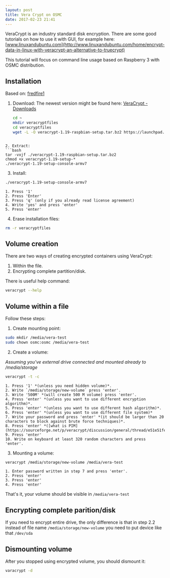 ```yaml
---
layout: post
title: Vera Crypt on OSMC
date: 2017-02-23 21:41
---
```

VeraCrypt is an industry standard disk encryption. There are some good tutorials on how to use it with GUI, for example here: [www.linuxandubuntu.com](http://www.linuxandubuntu.com/home/encrypt-data-in-linux-with-veracrypt-an-alternative-to-truecrypt)

This tutorial will focus on command line usage based on Raspberry 3 with OSMC distribution.

## Installation

Based on: [fredfire1](https://fredfire1.wordpress.com/2016/02/04/install-veracrypt-debianwindows/)

1. Download:
    The newest version might be found here: [VeraCrypt - Downloads](https://veracrypt.codeplex.com/wikipage?title=Downloads)

    ```bash
    cd ~
    mkdir veracryptfiles
    cd veracryptfiles
    wget -L -O veracrypt-1.19-raspbian-setup.tar.bz2 https://launchpad.net/veracrypt/trunk/1.19/+download/veracrypt-1.19-raspbian-setup.tar.bz2
```

2. Extract:
```bash
tar -vxjf ./veracrypt-1.19-raspbian-setup.tar.bz2
chmod +x veracrypt-1.19-setup-*
./veracrypt-1.19-setup-console-armv7
```
3. Install:
```bash
./veracrypt-1.19-setup-console-armv7
```
    1. Press '1'
    2. Press 'Enter'
    3. Press 'q' (only if you already read license agreement)
    4. Write 'yes' and press 'enter'
    5. Press 'enter'

4. Erase installation files:

```bash
rm -r veracryptfiles
```

## Volume creation

There are two ways of creating encrypted containers using VeraCrypt:

1. Within the file.
2. Encrypting complete partition/disk.

There is useful help command:

```bash
veracrypt --help
```

## Volume within a file

Follow these steps:

1. Create mounting point:

```bash
sudo mkdir /media/vera-test
sudo chown osmc:osmc /media/vera-test
```

2. Create a volume:

*Assuming you've external drive connected and mounted already to /media/storage*

```bash
veracrypt -t -c
```
    1. Press '1' *(unless you need hidden volume)*.
    2. Write `/media/storage/new-volume` press 'enter'.
    3. Write '500M' *(will create 500 M volume) press 'enter'.
    4. Press 'enter' *(unless you want to use different encryption algorithm)*.
    5. Press 'enter' *(unless you want to use different hash algorithm)*.
    6. Press 'enter' *(unless you want to use different file system)*
    7. Write your password and press 'enter' *(it should be larger than 20 characters to block against brute force techniques)*.
    8. Press 'enter' *([what is PIM](https://sourceforge.net/p/veracrypt/discussion/general/thread/e51e51fe/#663e))
    9. Press 'enter'
    10. Write on keyboard at least 320 random characters and press 'enter'.

3. Mounting a volume:

```bash
veracrypt /media/storage/new-volume /media/vera-test
```

    1. Enter password written in step 7 and press 'enter'.
    2. Press 'enter'
    3. Press 'enter'
    4. Press 'enter'

That's it, your volume should be visible in `/media/vera-test`

## Encrypting complete parition/disk

If you need to encrypt entire drive, the only difference is that in step 2.2 instead of file name `/media/storage/new-volume` you need to put device like that `/dev/sda`

## Dismounting volume

After you stopped using encrypted volume, you should dismount it:

```bash
varacrypt -d
```